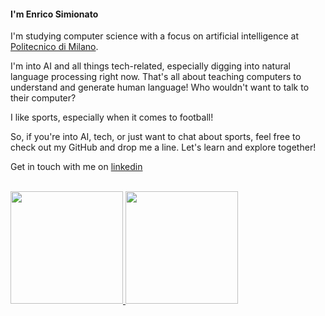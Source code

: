 #### I'm Enrico Simionato

I'm studying computer science with a focus on artificial intelligence at [Politecnico di Milano](https://www.polimi.it).

I'm into AI and all things tech-related, especially digging into natural language processing right now. That's all about teaching computers to understand and generate human language! Who wouldn't want to talk to their computer?

I like sports, especially when it comes to football!

So, if you're into AI, tech, or just want to chat about sports, feel free to check out my GitHub and drop me a line. Let's learn and explore together!

Get in touch with me on [linkedin](www.linkedin.com/in/enrico-simionato-5791b919b)



<br/>
<a href="https://github.com/EnricoSimionato">
  <img height="180em" src="https://github-readme-stats.vercel.app/api?username=EnricoSimionato&theme=buefyshow_icons=true&title_color=fff&icon_color=79ff97&text_color=9f9f9f&bg_color=151515" />
  <img height="180em" src="https://github-readme-stats.vercel.app/api/top-langs/?username=EnricoSimionato&theme=buefy&layout=compact" />
</a>

<br/>
